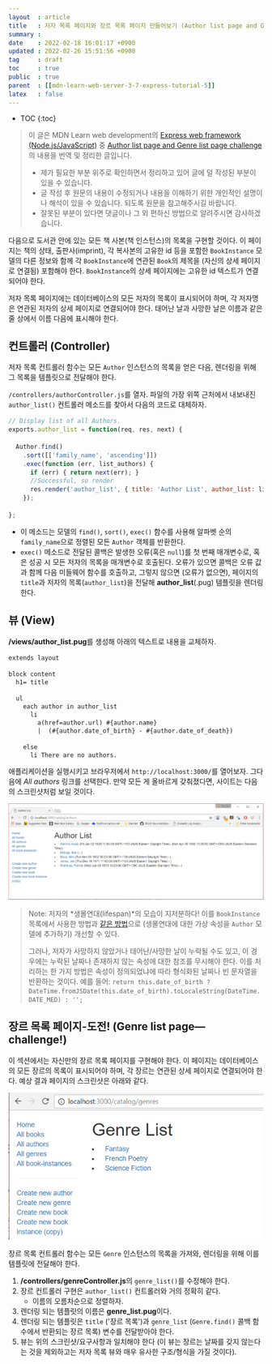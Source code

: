 ```yaml
---
layout  : article
title   : 저자 목록 페이지와 장르 목록 페이지 만들어보기 (Author list page and Genre list page challenge)
summary : 
date    : 2022-02-18 16:01:17 +0900
updated : 2022-02-26 15:51:56 +0900
tag     : draft
toc     : true
public  : true
parent  : [[mdn-learn-web-server-3-7-express-tutorial-5]]
latex   : false
---
```

* TOC
{:toc}

> 이 글은 MDN Learn web development의 [Express web framework (Node.js/JavaScript)](https://developer.mozilla.org/en-US/docs/Learn/Server-side/Express_Nodejs) 중 [Author list page and Genre list page challenge](https://developer.mozilla.org/en-US/docs/Learn/Server-side/Express_Nodejs/Displaying_data/Author_list_page)의 내용을 번역 및 정리한 글입니다.
>
> * 제가 필요한 부분 위주로 확인하면서 정리하고 있어 글에 덜 작성된 부분이 있을 수 있습니다.
> * 글 작성 후 원문의 내용이 수정되거나 내용을 이해하기 위한 개인적인 설명이나 해석이 있을 수 있습니다. 되도록 원문을 참고해주시길 바랍니다.
> * 잘못된 부분이 있다면 댓글이나 그 외 편하신 방법으로 알려주시면 감사하겠습니다.

다음으로 도서관 안에 있는 모든 책 사본(책 인스턴스)의 목록을 구현할 것이다. 이 페이지는 책의 상태, 출판사(imprint), 각 복사본의 고유한 id 등을 포함한 `BookInstance` 모델의 다른 정보와 함께 각 `BookInstance`에 연관된 `Book`의 제목을 (자신의 상세 페이지로 연결됨) 포함해야 한다. `BookInstance`의 상세 페이지에는 고유한 id 텍스트가 연결되어야 한다.

저자 목록 페이지에는 데이터베이스의 모든 저자의 목록이 표시되어야 하며, 각 저자명은 연관된 저자의 상세 페이지로 연결되어야 한다. 태어난 날과 사망한 날은 이름과 같은 줄 상에서 이름 다음에 표시해야 한다.

## 컨트롤러 (Controller)

저자 목록 컨트롤러 함수는 모든 `Author` 인스턴스의 목록을 얻은 다음, 렌더링을 위해 그 목록을 템플릿으로 전달해야 한다.

`/controllers/authorController.js`를 열자. 파일의 가장 위쪽 근처에서 내보내진 `author_list()` 컨트롤러 메소드를 찾아서 다음의 코드로 대체하자.

```js
// Display list of all Authors.
exports.author_list = function(req, res, next) {

  Author.find()
    .sort([['family_name', 'ascending']])
    .exec(function (err, list_authors) {
      if (err) { return next(err); }
      //Successful, so render
      res.render('author_list', { title: 'Author List', author_list: list_authors });
    });

};
```

* 이 메소드는 모델의 `find()`, `sort()`, `exec()` 함수를 사용해 알파벳 순의 `family_name`으로 정렬된 모든 `Author` 객체를 반환한다.
* `exec()` 메소드로 전달된 콜백은 발생한 오류(혹은 `null`)를 첫 번째 매개변수로, 혹은 성공 시 모든 저자의 목록을 매개변수로 호출된다. 오류가 있으면 콜백은 오류 값과 함께 다음 미들웨어 함수를 호출하고, 그렇지 않으면 (오류가 없으면), 페이지의 `title`과 저자의 목록(`author_list`)을 전달해 **author_list**(.pug) 템플릿을 렌더링한다.

## 뷰 (View)

**/views/author_list.pug**를 생성해 아래의 텍스트로 내용을 교체하자.

```pug
extends layout

block content
  h1= title

  ul
    each author in author_list
      li
        a(href=author.url) #{author.name}
        |  (#{author.date_of_birth} - #{author.date_of_death})

    else
      li There are no authors.
```

애플리케이션을 실행시키고 브라우저에서 `http://localhost:3000/`를 열어보자. 그다음에 *All authors* 링크를 선택한다. 만약 모든 게 올바르게 갖춰졌다면, 사이트는 다음의 스크린샷처럼 보일 것이다.

![book instance list page screenshot](../post-img/mdn-learn-web-server-3-7-8-author-genre-list-page/locallibary_express_author_list.png)

> Note: 저자의 *생몰연대(lifespan)*의 모습이 지저분하다! 이를 `BookInstance` 목록에서 사용한 방법과 [같은 방법](https://developer.mozilla.org/en-US/docs/Learn/Server-side/Express_Nodejs/Displaying_data/Date_formatting_using_moment)으로 (생몰연대에 대한 가상 속성을 `Author` 모델에 추가하기) 개선할 수 있다.
>
> 그러나, 저자가 사망하지 않았거나 태어난/사망한 날이 누락될 수도 있고, 이 경우에는 누락된 날짜나 존재하지 않는 속성에 대한 참조를 무시해야 한다. 이를 처리하는 한 가지 방법은 속성이 정의되었냐에 따라 형식화된 날짜나 빈 문자열을 반환하는 것이다. 예를 들어:
> `return this.date_of_birth ? DateTime.fromJSDate(this.date_of_birth).toLocaleString(DateTime.DATE_MED) : '';`

## 장르 목록 페이지-도전! (Genre list page—challenge!)

이 섹션에서는 자신만의 장르 목록 페이지를 구현해야 한다. 이 페이지는 데이터베이스의 모든 장르의 목록이 표시되어야 하며, 각 장르는 연관된 상세 페이지로 연결되어야 한다. 예상 결과 페이지의 스크린샷은 아래와 같다.

![genre page screenshot](../post-img/mdn-learn-web-server-3-7-8-author-genre-list-page/locallibary_express_genre_list.png)

장르 목록 컨트롤러 함수는 모든 `Genre` 인스턴스의 목록을 가져와, 렌더링을 위해 이를 템플릿에 전달해야 한다.

1. **/controllers/genreController.js**의 `genre_list()`를 수정해야 한다.
1. 장르 컨트롤러 구현은 `author_list()` 컨트롤러와 거의 정확히 같다.
    * 이름의 오름차순으로 정렬하자.
1. 렌더링 되는 템플릿의 이름은 **genre_list.pug**이다.
1. 렌더링 되는 템플릿은 `title` ('장르 목록')과 `genre_list` (`Genre.find()` 콜백 함수에서 반환되는 장르 목록) 변수를 전달받아야 한다.
1. 뷰는 위의 스크린샷/요구사항과 일치해야 한다 (이 뷰는 장르는 날짜를 갖지 않는다는 것을 제외하고는 저자 목록 뷰와 매우 유사한 구조/형식을 가질 것이다).
